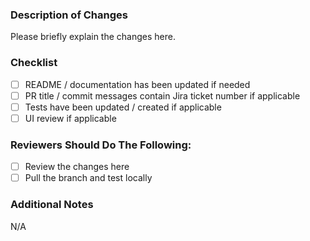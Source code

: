 ### Description of Changes

Please briefly explain the changes here.

### Checklist

- [ ] README / documentation has been updated if needed
- [ ] PR title / commit messages contain Jira ticket number if applicable
- [ ] Tests have been updated / created if applicable
- [ ] UI review if applicable

### Reviewers Should Do The Following:

- [ ] Review the changes here
- [ ] Pull the branch and test locally

### Additional Notes

N/A

